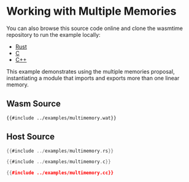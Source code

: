 # Working with Multiple Memories

You can also browse this source code online and clone the wasmtime
repository to run the example locally:

* [Rust](https://github.com/bytecodealliance/wasmtime/blob/main/examples/multimemory.rs)
* [C](https://github.com/bytecodealliance/wasmtime/blob/main/examples/multimemory.c)
* [C++](https://github.com/bytecodealliance/wasmtime/blob/main/examples/multimemory.cc)

This example demonstrates using the multiple memories proposal, instantiating a module that imports and exports more than one linear memory.

## Wasm Source

```wat
{{#include ../examples/multimemory.wat}}
```

## Host Source

<!-- langtabs-start -->

```rust
{{#include ../examples/multimemory.rs}}
```

```c
{{#include ../examples/multimemory.c}}
```

```cpp
{{#include ../examples/multimemory.cc}}
```

<!-- langtabs-end -->
